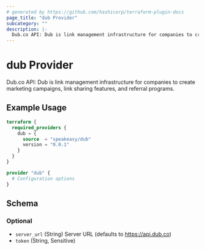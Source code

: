 ```yaml
---
# generated by https://github.com/hashicorp/terraform-plugin-docs
page_title: "dub Provider"
subcategory: ""
description: |-
  Dub.co API: Dub is link management infrastructure for companies to create marketing campaigns, link sharing features, and referral programs.
---
```


# dub Provider

Dub.co API: Dub is link management infrastructure for companies to create marketing campaigns, link sharing features, and referral programs.

## Example Usage

```terraform
terraform {
  required_providers {
    dub = {
      source  = "speakeasy/dub"
      version = "0.0.1"
    }
  }
}

provider "dub" {
  # Configuration options
}
```

<!-- schema generated by tfplugindocs -->
## Schema

### Optional

- `server_url` (String) Server URL (defaults to https://api.dub.co)
- `token` (String, Sensitive)
